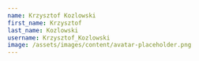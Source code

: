 ```yaml
---
name: Krzysztof Kozlowski
first_name: Krzysztof
last_name: Kozlowski
username: Krzysztof_Kozlowski
image: /assets/images/content/avatar-placeholder.png
---
```


